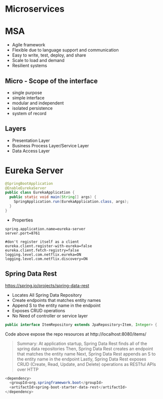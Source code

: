 # Microservices

# MSA
- Agile framework
- Flexible due to language support and communication
- Easy to write, test, deploy, and share
- Scale to load and demand
- Resilient systems 

## Micro - Scope of the interface
- single purpose
- simple interface
- modular and independent
- isolated persistence
- system of record

## Layers
- Presentation Layer
- Business Process Layer/Service Layer
- Data Access Layer

# Eureka Server

```java
@SpringBootApplication
@EnableEurekaServer
public class EurekaApplication {
  public static void main(String[] args) {
    SpringApplication.run(EurekaApplication.class, args);
  }
}
```
- Properties
```Eureka
spring.application.name=eureka-server 
server.port=8761

#don't register itself as a client
eureka.client.register-with-eureka=false
eureka.client.fetch-registry=false
logging.level.com.netflix.eureka=ON
logging.level.com.netflix.discovery=ON
```

## Spring Data Rest
https://spring.io/projects/spring-data-rest
- Locates All Spring Data Repository
- Create endpoints that matches entity names
- Append S to the entity name in the endpoint
- Exposes CRUD operations
- No Need of controller or service layer
```java
public interface ItemRepository extends JpaRepository<Item, Integer> {...}
```
Code above expose the repo resources at http://localhost:8080/items/
> Summary:
> At application startup, Spring Data Rest finds all of the spring data repositories
> Then, Spring Data Rest creates an endpoint that matches the entity name
> Next, Spring Data Rest appends an S to the entity name in the endpoint
> Lastly, Spring Data Rest exposes CRUD (Create, Read, Update, and Delete) operations as RESTful APIs over HTTP

```java
<dependency>
  <groupId>org.springframework.boot</groupId>
  <artifactId>spring-boot-starter-data-rest</artifactId>
</dependency>
```

